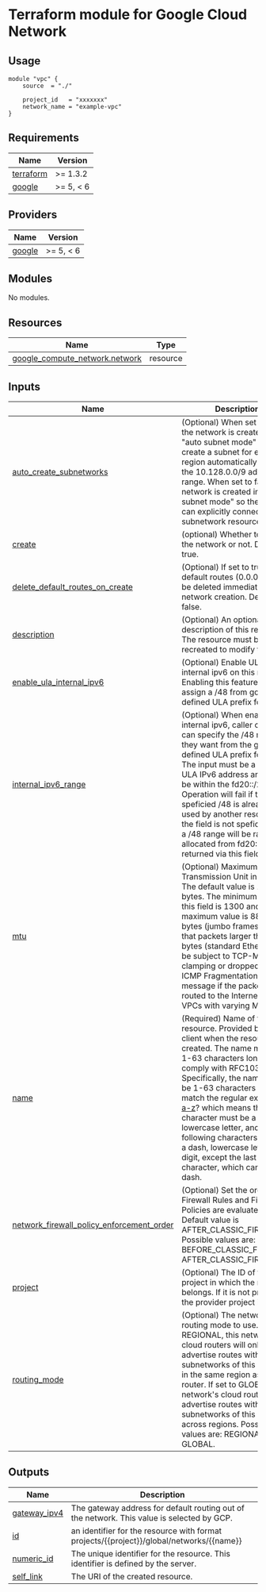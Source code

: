 # Terraform module for Google Cloud Network

## Usage
```hcl
module "vpc" {
    source  = "./"

    project_id   = "xxxxxxx"
    network_name = "example-vpc"
}

```

<!-- BEGINNING OF PRE-COMMIT-TERRAFORM DOCS HOOK -->
## Requirements

| Name | Version |
|------|---------|
| <a name="requirement_terraform"></a> [terraform](#requirement\_terraform) | >= 1.3.2 |
| <a name="requirement_google"></a> [google](#requirement\_google) | >= 5, < 6 |

## Providers

| Name | Version |
|------|---------|
| <a name="provider_google"></a> [google](#provider\_google) | >= 5, < 6 |

## Modules

No modules.

## Resources

| Name | Type |
|------|------|
| [google_compute_network.network](https://registry.terraform.io/providers/hashicorp/google/latest/docs/resources/compute_network) | resource |

## Inputs

| Name | Description | Type | Default | Required |
|------|-------------|------|---------|:--------:|
| <a name="input_auto_create_subnetworks"></a> [auto\_create\_subnetworks](#input\_auto\_create\_subnetworks) | (Optional) When set to true, the network is created in "auto subnet mode" and it will create a subnet for each region automatically across the 10.128.0.0/9 address range. When set to false, the network is created in "custom subnet mode" so the user can explicitly connect subnetwork resources. | `bool` | `false` | no |
| <a name="input_create"></a> [create](#input\_create) | (optional) Whether to create the network or not. Default is true. | `bool` | `true` | no |
| <a name="input_delete_default_routes_on_create"></a> [delete\_default\_routes\_on\_create](#input\_delete\_default\_routes\_on\_create) | (Optional) If set to true, default routes (0.0.0.0/0) will be deleted immediately after network creation. Defaults to false. | `bool` | `false` | no |
| <a name="input_description"></a> [description](#input\_description) | (Optional) An optional description of this resource. The resource must be recreated to modify this field. | `string` | `null` | no |
| <a name="input_enable_ula_internal_ipv6"></a> [enable\_ula\_internal\_ipv6](#input\_enable\_ula\_internal\_ipv6) | (Optional) Enable ULA internal ipv6 on this network. Enabling this feature will assign a /48 from google defined ULA prefix fd20::/20. | `bool` | `false` | no |
| <a name="input_internal_ipv6_range"></a> [internal\_ipv6\_range](#input\_internal\_ipv6\_range) | (Optional) When enabling ula internal ipv6, caller optionally can specify the /48 range they want from the google defined ULA prefix fd20::/20. The input must be a valid /48 ULA IPv6 address and must be within the fd20::/20. Operation will fail if the speficied /48 is already in used by another resource. If the field is not speficied, then a /48 range will be randomly allocated from fd20::/20 and returned via this field. | `string` | `null` | no |
| <a name="input_mtu"></a> [mtu](#input\_mtu) | (Optional) Maximum Transmission Unit in bytes. The default value is 1460 bytes. The minimum value for this field is 1300 and the maximum value is 8896 bytes (jumbo frames). Note that packets larger than 1500 bytes (standard Ethernet) can be subject to TCP-MSS clamping or dropped with an ICMP Fragmentation-Needed message if the packets are routed to the Internet or other VPCs with varying MTUs. | `number` | `null` | no |
| <a name="input_name"></a> [name](#input\_name) | (Required) Name of the resource. Provided by the client when the resource is created. The name must be 1-63 characters long, and comply with RFC1035. Specifically, the name must be 1-63 characters long and match the regular expression [a-z]([-a-z0-9]*[a-z0-9])? which means the first character must be a lowercase letter, and all following characters must be a dash, lowercase letter, or digit, except the last character, which cannot be a dash. | `string` | n/a | yes |
| <a name="input_network_firewall_policy_enforcement_order"></a> [network\_firewall\_policy\_enforcement\_order](#input\_network\_firewall\_policy\_enforcement\_order) | (Optional) Set the order that Firewall Rules and Firewall Policies are evaluated. Default value is AFTER\_CLASSIC\_FIREWALL. Possible values are: BEFORE\_CLASSIC\_FIREWALL, AFTER\_CLASSIC\_FIREWALL. | `string` | `null` | no |
| <a name="input_project"></a> [project](#input\_project) | (Optional) The ID of the project in which the resource belongs. If it is not provided, the provider project is used. | `string` | `null` | no |
| <a name="input_routing_mode"></a> [routing\_mode](#input\_routing\_mode) | (Optional) The network-wide routing mode to use. If set to REGIONAL, this network's cloud routers will only advertise routes with subnetworks of this network in the same region as the router. If set to GLOBAL, this network's cloud routers will advertise routes with all subnetworks of this network, across regions. Possible values are: REGIONAL, GLOBAL. | `string` | `"GLOBAL"` | no |

## Outputs

| Name | Description |
|------|-------------|
| <a name="output_gateway_ipv4"></a> [gateway\_ipv4](#output\_gateway\_ipv4) | The gateway address for default routing out of the network. This value is selected by GCP. |
| <a name="output_id"></a> [id](#output\_id) | an identifier for the resource with format projects/{{project}}/global/networks/{{name}} |
| <a name="output_numeric_id"></a> [numeric\_id](#output\_numeric\_id) | The unique identifier for the resource. This identifier is defined by the server. |
| <a name="output_self_link"></a> [self\_link](#output\_self\_link) | The URI of the created resource. |
<!-- END OF PRE-COMMIT-TERRAFORM DOCS HOOK -->